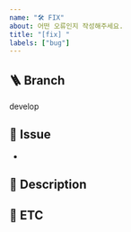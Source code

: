 ```yaml
---
name: "🛠️ FIX"
about: 어떤 오류인지 작성해주세요.
title: "[fix] "
labels: ["bug"]
---
```


## 🪜 Branch

<!--
어떤 브랜치에서 해당 오류를 만났는지 알려주세요
특별한 경우가 아니라면 develop 브랜치일거에요!
운영 환경에서 에러가 난 경우 tag를 입력해주세요!!
-->

develop

## 🐛 Issue

<!--
이슈 연결이 가능한 '#'으로 feat를 연결해주세요
-->

-

## 📢 Description

<!--
발생한 문제를 잘 설명해주세요
담당 개발자가 손쉽게 해결할 수 있도록 잘 알려주세요
-->

## 🐣 ETC

<!--
기타사항, 특이사항을 알려주세요
-->
